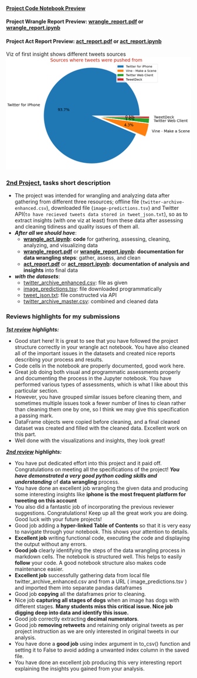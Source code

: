 #### [Project Code Notebook Preview](wrangle_act.ipynb) 
#### Project Wrangle Report Preview: [**wrangle_report.pdf**](wrangle_report.pdf) or [**wrangle_report.ipynb**](wrangle_report.ipynb)
#### Project Act Report Preview: [**act_report.pdf**](act_report.pdf) or [**act_report.ipynb**](act_report.ipynb)

Viz of first insight shows different tweets sources
![Viz](Viz.png)
### [2nd Project](wrangle_act.ipynb), tasks short description

- The project was intended for wrangling and analyzing data after gathering from different three resources; offline file (`twitter-archive-enhanced.csv`), downloaded file (`image-predictions.tsv`) and Twitter API(`to have recieved tweets data stored in tweet_json.txt`), so as to extract insights (with one viz at least) from these data after assessing and cleaning tidiness and quality issues of them all.
- _**After all we should have**_:
    - [**wrangle_act.ipynb**](wrangle_act.ipynb)**:** **code** for gathering, assessing, cleaning, analyzing, and visualizing data
    - [**wrangle_report.pdf**](wrangle_report.pdf) or [**wrangle_report.ipynb**](wrangle_report.ipynb)**:** **documentation for data wrangling steps**: gather, assess, and clean
    - [**act_report.pdf**](act_report.pdf) or [**act_report.ipynb**](act_report.ipynb): **documentation of analysis and insights** into final data
- _**with the datasets**_:
    - [twitter_archive_enhanced.csv](datasets/twitter_archive_enhanced.csv): file as given
    - [image_predictions.tsv](datasets/image_predictions.tsv): file downloaded programmatically
    - [tweet_json.txt](datasets/tweet-json.txt): file constructed via API
    - [twitter_archive_master.csv](twitter_archive_master.csv): combined and cleaned data

### Reviews highlights for my submissions

*__[1st review](Udacity%20Detailed%20Reviews/1st%20Udacity%20Review%20-%207%20specifications%20require%20changes.pdf) highlights:__*

- Good start here! It is great to see that you have followed the project structure correctly in your wrangle act notebook. You have also cleaned
all of the important issues in the datasets and created nice reports describing your process and results.
- Code cells in the notebook are properly documented, good work here.
- Great job doing both visual and programmatic assessments properly and documenting the process in the Jupyter
notebook. You have performed various types of assessments, which is what I like about this particular section.
- However, you have grouped similar issues before cleaning them, and sometimes multiple issues took a fewer
number of lines to clean rather than cleaning them one by one, so I think we may give this specification a passing
mark.
- DataFrame objects were copied before cleaning, and a final cleaned dataset was created and filled with the cleaned data. Excellent work on this part.
- Well done with the visualizations and insights, they look great!


*__[2nd review](Udacity%20Detailed%20Reviews/2nd%20Udacity%20Review%20-%20Meets%20Specifications.pdf) highlights:__*

- You have put dedicated effort into this project and it paid off. Congratulations on meeting all the specifications of the project! *__You have demonstrated a very good python coding skills and understanding__* of __data wrangling__ process.
- You have done an excellent job wrangling the given data and producing some interesting insights like __iphone is the most frequent platform for tweeting on this account__
- You also did a fantastic job of incorporating the previous reviewer suggestions. Congratulations! Keep up all the great work you are doing. Good luck with your future projects!
- Good job adding a __hyper-linked Table of Contents__ so that it is very easy to navigate through your notebook. This shows your attention to details.
- __Excellent job__ writing functional code, executing the code and displaying the output without any errors.
- __Good job__ clearly identifying the steps of the data wrangling process in markdown cells. The notebook is structured well. This helps to easily __follow__ your code. A good notebook structure also makes code maintenance easier.
- __Excellent job__ successfully gathering data from local file twitter_archive_enhanced.csv and from a URL
( image_predictions.tsv ) and imported them into separate pandas dataframes
- Good job __copying__ all the dataframes prior to cleaning.
- Nice job __capturing all stages of dogs__ when an image has dogs with different stages. __Many students miss this critical issue. Nice job digging deep into data and identify this issue.__
- Good job correctly extracting __decimal numerators__.
- Good job __removing retweets__ and retaining only original tweets as per project instruction as we are only interested in original tweets in our analysis.
- You have done a __good job__ using index argument in to_csv() function and setting it to False to avoid adding a unwanted index column in the saved file.
- You have done an excellent job producing this very interesting report explaining the insights you gained from
your analysis.





